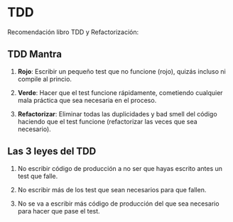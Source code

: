 # TDD

Recomendación libro TDD y Refactorización: 

## TDD Mantra

1. **Rojo**: Escribir un pequeño test que no funcione (rojo), quizás incluso ni compile al princio.

2. **Verde**: Hacer que el test funcione rápidamente, cometiendo cualquier mala práctica que sea necesaria en el proceso.

3. **Refactorizar**: Eliminar todas las duplicidades y bad smell del código haciendo que el test funcione (refactorizar las veces que sea  necesario).

## Las 3 leyes del TDD

1. No escribir código de producción a no ser que hayas escrito antes un test que falle.

2. No escribir más de los test que sean necesarios para que fallen.

3. No se va a escribir más código de producción del que sea necesario para hacer que pase el test.